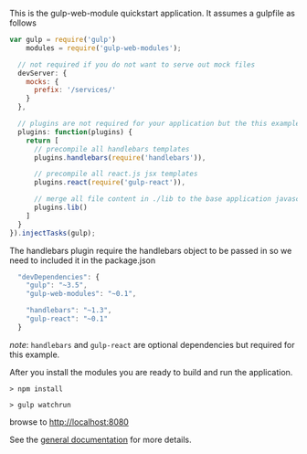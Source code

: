 This is the gulp-web-module quickstart application.  It assumes a gulpfile as follows
```javascript
var gulp = require('gulp')
    modules = require('gulp-web-modules');

  // not required if you do not want to serve out mock files
  devServer: {
    mocks: {
      prefix: '/services/'
    }
  },

  // plugins are not required for your application but the this example uses them
  plugins: function(plugins) {
    return [
      // precompile all handlebars templates
      plugins.handlebars(require('handlebars')),

      // precompile all react.js jsx templates
      plugins.react(require('gulp-react')),

      // merge all file content in ./lib to the base application javascript code
      plugins.lib()
    ]
  }
}).injectTasks(gulp);
```

The handlebars plugin require the handlebars object to be passed in so we need to included it in the package.json
```javascript
  "devDependencies": {
    "gulp": "~3.5",
    "gulp-web-modules": "~0.1",

    "handlebars": "~1.3",
    "gulp-react": "~0.1"
  }
```
*note*: `handlebars` and `gulp-react` are optional dependencies but required for this example.

After you install the modules you are ready to build and run the application.

    > npm install

    > gulp watchrun

browse to [http://localhost:8080](http://localhost:8080)

See the [general documentation](https://github.com/jhudson8/gulp-web-modules/blob/master/docs/index.js) for more details.